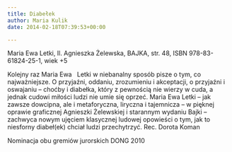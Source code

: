 ```yaml
---
title: Diabełek
author: Maria Kulik
date: 2014-02-18T07:39:53+00:00

---
```

Maria Ewa Letki, Il. Agnieszka Żelewska, BAJKA, str. 48, ISBN 978-83-61824-25-1, wiek +5

Kolejny raz Maria Ewa   Letki w niebanalny sposób pisze o tym, co najważniejsze. O przyjaźni, oddaniu, zrozumieniu i akceptacji, o przyjaźni i oswajaniu – choćby i diabełka, który z pewnością nie wierzy w cuda, a jednak cudowi miłości ludzi nie umie się oprzeć. Maria Ewa Letki – jak zawsze dowcipna, ale i metaforyczna, liryczna i tajemnicza – w pięknej oprawie graficznej Agnieszki Żelewskiej i starannym wydaniu Bajki – zachwyca nowym ujęciem klasycznej ludowej opowieści o tym, jak to niesforny diabeł(ek) chciał ludzi przechytrzyć. Rec. Dorota Koman

Nominacja obu gremiów jurorskich DONG 2010
